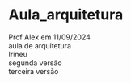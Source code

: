 # Aula_arquitetura
Prof Alex em 11/09/2024 <br>
aula de arquitetura <br>
Irineu  <br>
segunda versão  <br>
terceira versão
